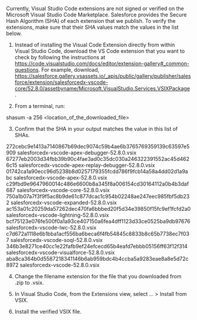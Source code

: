 Currently, Visual Studio Code extensions are not signed or verified on the
Microsoft Visual Studio Code Marketplace. Salesforce provides the Secure Hash
Algorithm (SHA) of each extension that we publish. To verify the extensions,
make sure that their SHA values match the values in the list below.

1. Instead of installing the Visual Code Extension directly from within Visual
   Studio Code, download the VS Code extension that you want to check by
   following the instructions at
   https://code.visualstudio.com/docs/editor/extension-gallery#_common-questions.
   For example, download,
   https://salesforce.gallery.vsassets.io/_apis/public/gallery/publisher/salesforce/extension/salesforcedx-vscode-core/52.8.0/assetbyname/Microsoft.VisualStudio.Services.VSIXPackage.

2. From a terminal, run:

shasum -a 256 <location_of_the_downloaded_file>

3. Confirm that the SHA in your output matches the value in this list of SHAs.

272cebc9e1413a7140867b69dec9074c59b4ae6b3765769359139c63597e5909  salesforcedx-vscode-apex-debugger-52.8.0.vsix
67277eb2003d34fbb39b90c4fae3ad0c35dc030a246322391552ac45d4626c15  salesforcedx-vscode-apex-replay-debugger-52.8.0.vsix
01742ca1a90ecc96d5238b8d0257179355fcdd786f9fcb14a58a4dd02d1a9abc  salesforcedx-vscode-apex-52.8.0.vsix
c29fbd9e9647960014c486e6600b8a345f8a006154cd30164112a0b4b3daf687  salesforcedx-vscode-core-52.8.0.vsix
750a1b07a7f3f9f5ac8b9de61c877dcac1c954b02248ae247eec985fbf5db232  salesforcedx-vscode-expanded-52.8.0.vsix
ac153a01c20259da57262dec470fa6bbbed20f5d34e39850f15fc9ef1fcfd2a0  salesforcedx-vscode-lightning-52.8.0.vsix
bcf75123e076fe500f0a1a93ce407150a6fea4dff1123d33ce0525ba9db97676  salesforcedx-vscode-lwc-52.8.0.vsix
c7d672a1118e6b1bba1acf556ba6beca6f4fb54845c8833b8c65b7738ec7f037  salesforcedx-vscode-soql-52.8.0.vsix
346b3e8271ce40cc1e22fafb9ef24efcecd65b4eafd7ebbb05156ff63f12f314  salesforcedx-vscode-visualforce-52.8.0.vsix
aba8ca364b0d5587218341146b6ab959bdc4b4ccba5a9283eae8a8e5d72c8972  salesforcedx-vscode-52.8.0.vsix


4. Change the filename extension for the file that you downloaded from .zip to
.vsix.

5. In Visual Studio Code, from the Extensions view, select ... > Install from
VSIX.

6. Install the verified VSIX file.

